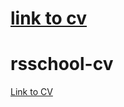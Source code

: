 
# [link to cv](https://mister7182.github.io/rsschool-cv/)
# rsschool-cv
[Link to CV](https://mister7182.github.io/rsschool-cv/cv)

